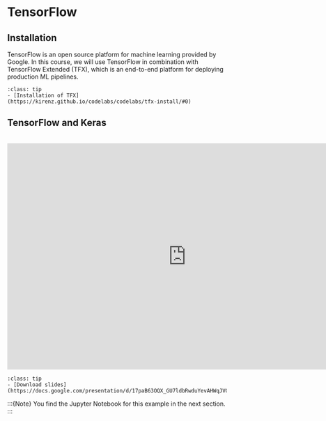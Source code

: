 # TensorFlow

## Installation

TensorFlow is an open source platform for machine learning provided by Google. In this course, we will use TensorFlow in combination with TensorFlow Extended (TFX), which is an end-to-end platform for deploying production ML pipelines. 

```{admonition} Installation tutorial
:class: tip
- [Installation of TFX](https://kirenz.github.io/codelabs/codelabs/tfx-install/#0)
```

## TensorFlow and Keras

<br>

<iframe src="https://docs.google.com/presentation/d/e/2PACX-1vQn-aJbtwbwSJgA9mMMRBUXrtIvKJXQWwNrMpAr4tPKZ1URiI84eWvlZPly3wcDpp0e6NrrbGVW5G2g/embed?start=false&loop=false&delayms=3000" frameborder="0" width="820" height="520" allowfullscreen="true" mozallowfullscreen="true" webkitallowfullscreen="true"></iframe>

<br>

```{admonition} Resources
:class: tip
- [Download slides](https://docs.google.com/presentation/d/17paB63OQX_GU7ldbRwduYevAHWqJVGJkV4NZdXPpKjY/export/pdf)
```

:::{Note}
You find the Jupyter Notebook for this example in the next section.
:::